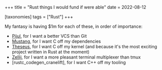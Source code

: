 +++
title = "Rust things I would fund if were able"
date = 2022-08-12

[taxonomies]
tags = ["Rust"]
+++

My fantasy is having $1m for each of these,
in order of importance:

- [Pijul], for I want a better VCS than Git
- [Mustang], for I want C off my dependencies
- [Theseus], for I want C off my kernel
  (and because it's the most exciting project written in Rust at the moment)
- [Zellij], for I want a more pleasant terminal multiplexer than tmux
- [rustc_codegen_cranelift], for I want C++ off my tooling

[Mustang]: https://github.com/sunfishcode/mustang
[Pijul]: https://pijul.org
[Theseus]: https://github.com/theseus-os/Theseus
[Zellij]: https://github.com/zellij-org/zellij
[rustc_codegen_gcc]: https://github.com/rust-lang/rustc_codegen_gcc

